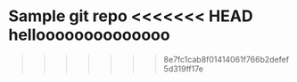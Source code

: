 Sample git repo
<<<<<<< HEAD
helloooooooooooooo
=======

>>>>>>> 8e7fc1cab8f01414061f766b2defef5d319ff17e
